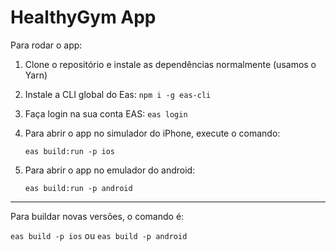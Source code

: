# HealthyGym App

Para rodar o app:

1. Clone o repositório e instale as dependências normalmente (usamos o Yarn)
2. Instale a CLI global do Eas: ```npm i -g eas-cli```
3. Faça login na sua conta EAS: ```eas login```
4. Para abrir o app no simulador do iPhone, execute o comando: 

    ```eas build:run -p ios```

5. Para abrir o app no emulador do android:

     ```eas build:run -p android```

---

Para buildar novas versões, o comando é:

```eas build -p ios``` ou ```eas build -p android```

